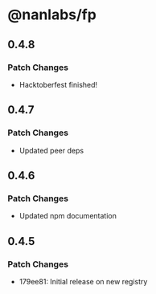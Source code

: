 # @nanlabs/fp

## 0.4.8

### Patch Changes

- Hacktoberfest finished!

## 0.4.7

### Patch Changes

- Updated peer deps

## 0.4.6

### Patch Changes

- Updated npm documentation

## 0.4.5

### Patch Changes

- 179ee81: Initial release on new registry
